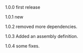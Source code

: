 

1.0.0   first release

1.0.1   new

1.0.2   removed more dependencies.

1.0.3   Added an assembly definition.

1.0.4   some fixes.